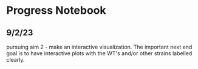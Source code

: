 # Progress Notebook

## 9/2/23

pursuing aim 2 - make an interactive visualization. The important next end goal is to have interactive plots with the WT's and/or other strains labelled clearly.
